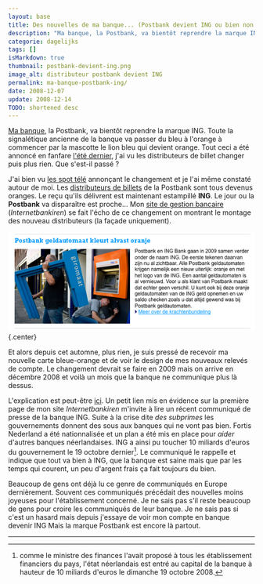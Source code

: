 ```yaml
---
layout: base
title: Des nouvelles de ma banque... (Postbank devient ING ou bien non ?)
description: "Ma banque, la Postbank, va bientôt reprendre la marque ING. Toute la signalétique ancienne de la banque va passer du bleu à l'orange à commencer par la masc"
categorie: dagelijks
tags: []
isMarkdown: true
thumbnail: postbank-devient-ing.png
image_alt: distributeur postbank devient ING
permalink: ma-banque-postbank-ing/
date: 2008-12-07
update: 2008-12-14
TODO: shortened desc
---
```


[Ma banque](/postbank-amsterdam), la Postbank, va bientôt reprendre la marque ING. Toute la signalétique ancienne de la banque va passer du bleu à l'orange à commencer par la mascotte le lion bleu qui devient orange. Tout ceci a été annoncé en fanfare [l'été dernier](/les-bleus-et-les-oranges), j'ai vu les distributeurs de billet changer puis plus rien. Que  s'est-il passé ?

J'ai bien vu [les spot télé](/les-lions-cons) annonçant le changement et je l'ai même constaté autour de moi. Les [distributeurs de billets](/choisir-une-banque) de la Postbank sont tous devenus oranges. Le reçu qu'ils délivrent est maintenant estampillé **ING**. Le jour ou la **Postbank** va disparaître est proche... Mon [site de gestion bancaire](/internetbankiren-experience) (*Internetbankiren*) se fait l'écho de ce changement on montrant le montage des nouveau distributeurs (la façade uniquement).

![distributeur postbank devient ING](postbank-devient-ing.png){.center}

Et alors depuis cet automne, plus rien, je suis pressé de recevoir ma nouvelle carte bleue-orange et de voir le design de mes nouveaux relevés de compte. Le changement devrait se faire en 2009 mais on arrive en décembre 2008 et voilà un mois que la banque ne communique plus là dessus.

L'explication est peut-être [ici](http://www.postbank.nl/ing/pp/page/article/detail/0,2842,1859_103918_898405563,00.html?linktype=int&furl=nullß). Un petit lien mis en évidence sur la première page de mon site *Internetbankiren* m'invite à lire un récent communiqué de presse de la banque ING. Suite à la crise dite *des subprimes* les gouvernements donnent des sous aux banques qui ne vont pas bien. Fortis Nederland a été nationnalisée et un plan a été mis en place pour *aider* d'autres banques néerlandaises. ING a ainsi pu toucher 10 miliards d'euros du gouvernement le 19 octobre dernier[^1]. Le communiqué le rappelle et indique que tout va bien à ING, que la banque est saine mais que par les temps qui courent, un peu d'argent frais ça fait toujours du bien.

Beaucoup de gens ont déjà lu ce genre de communiqués en Europe dernièrement. Souvent ces communiqués précédait des nouvelles moins joyeuses pour l'établissement concerné. Je ne sais pas s'il reste beaucoup de gens pour croire les communiqués de leur banque. Je ne sais pas si c'est un hasard mais depuis j'essaye de voir mon compte en banque devenir ING Mais la marque Postbank est encore là partout.

---
[^1]: comme le ministre des finances l'avait proposé à tous les établissement financiers du pays, l'état néerlandais est entré au capital de la banque à hauteur de 10 miliards d'euros le dimanche 19 octobre 2008.